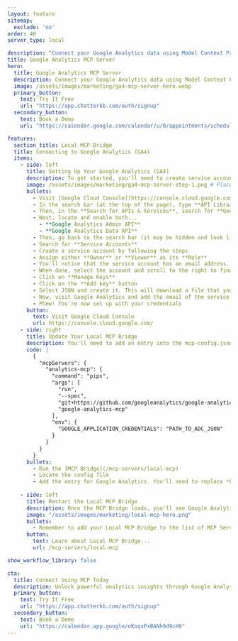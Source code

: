```yaml
---
layout: feature
sitemap:
  exclude: 'no'
order: 40
server_type: local

description: "Connect your Google Analytics data using Model Context Protocol."
title: Google Analytics MCP Server
hero:
  title: Google Analytics MCP Server
  description: Connect your Google Analytics data using Model Context Protocol.
  image: /assets/images/marketing/ga4-mcp-server-hero.webp
  primary_button:
    text: Try It Free
    url: "https://app.chatterkb.com/auth/signup"
  secondary_button:
    text: Book a Demo
    url: "https://calendar.google.com/calendar/u/0/appointments/schedules/AcZssZ0oYQ10osj27ugUfwOrSoV893uJ-kWPhIKNBhII5bTlwc3j6HdkEunH29TciGeOttFjfxqEn92O"

features:
  section_title: Local MCP Bridge
  title: Connecting to Google Analytics (GA4)
  items:
    - side: left
      title: Setting Up Your Google Analytics (GA4)
      description: To get started, you'll need to create service accounts with Google Cloud Console.
      image: /assets/images/marketing/ga4-mcp-server-step-1.png # Placeholder image
      bullets:
        - Visit [Google Cloud Console](https://console.cloud.google.com/) and create an account
        - In the search bar (at the top of the page), type **API Library** and select the **Library** item
        - Then, in the **Search for APIs & Services**, search for **Google Analytics**
        - Next, locate and enable both...
          - **Google Analytics Admin API**
          - **Google Analytics Data API**
        - Then, go back to the search bar (it may be hidden and look like a <i class="bi bi-search"></i>)
        - Search for **Service Accounts**
        - Create a service account by following the steps
        - Assign either **Owner** or **Viewer** as its **Role**
        - You'll notice that the service account has an email address. Jot it down.
        - When done, select the account and scroll to the right to find the **Actions** column
        - Click on **Manage Keys**
        - Click on the **Add key** button
        - Select JSON and create it. This will download a file that you will need later.
        - Now, visit Google Analytics and add the email of the service account as an authorized user.
        - Phew! You're now set up with your credentials
      button:
        text: Visit Google Cloud Console
        url: https://console.cloud.google.com/
    - side: right
      title: Update Your Local MCP Bridge
      description: You'll need to add an entry into the mcp-config.json file.
      code: |
        {
          "mcpServers": {
            "analytics-mcp": {
              "command": "pipx",
              "args": [
                "run",
                "--spec",
                "git+https://github.com/googleanalytics/google-analytics-mcp.git",
                "google-analytics-mcp"
              ],
              "env": {
                "GOOGLE_APPLICATION_CREDENTIALS": "PATH_TO_ADC_JSON"
              }
            }    
          }
        }
      bullets:
        - Run the [MCP Bridge](/mcp-servers/local-mcp)
        - Locate the config file
        - Add the entry for Google Analytics. You'll need to replace *PATH_TO_ADC_JSON* with the path to the JSON file that you previously downloaded.
      
    - side: left
      title: Restart the Local MCP Bridge
      description: Once the MCP Bridge loads, you'll see Google Analytics and its tools listed in the window.
      image: "/assets/images/marketing/local-mcp-hero.png"
      bullets:
        - Remember to add your Local MCP Bridge to the list of MCP Servers in your knowledge base.
      button:
        text: Learn about Local MCP Bridge...
        url: /mcp-servers/local-mcp

show_workflow_library: false

cta:
  title: Connect Using MCP Today
  description: Unlock powerful analytics insights through Google Analytics MCP integration.
  primary_button:
    text: Try It Free
    url: "https://app.chatterkb.com/auth/signup"
  secondary_button:
    text: Book a Demo
    url: "https://calendar.app.google/oKoqxPxBANh9d9cH9"
---
```

